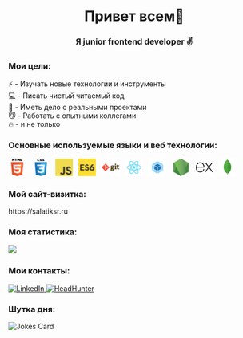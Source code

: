 <h1 align="center">Привет всем👋</h1>
<h3 align="center">Я junior frontend developer ✌️</h3>

### Мои цели:
⚡ - Изучать новые технологии и инструменты  
💻 - Писать чистый читаемый код  
💎 - Иметь дело с реальными проектами  
😼 - Работать с опытными коллегами  
🔥  - и не только

### Основные используемые языки и веб технологии:

<p>
<img src='https://raw.githubusercontent.com/github/explore/80688e429a7d4ef2fca1e82350fe8e3517d3494d/topics/html/html.png' height=35 alt='HTML5' title='HTML5'>
&nbsp;
<img src='https://raw.githubusercontent.com/github/explore/80688e429a7d4ef2fca1e82350fe8e3517d3494d/topics/css/css.png' height=35 alt='CSS3' title='CSS3'>
&nbsp;
<img src='https://raw.githubusercontent.com/github/explore/80688e429a7d4ef2fca1e82350fe8e3517d3494d/topics/javascript/javascript.png' height=35 alt='JavaScript' title='JavaScript'>
&nbsp;
<img src='https://raw.githubusercontent.com/github/explore/80688e429a7d4ef2fca1e82350fe8e3517d3494d/topics/es6/es6.png' height=35 alt='ES6' title='ES6'>
&nbsp;
<img src='https://raw.githubusercontent.com/github/explore/80688e429a7d4ef2fca1e82350fe8e3517d3494d/topics/git/git.png' height=35 alt='Git' title='Git'>
&nbsp;
<img src='https://raw.githubusercontent.com/github/explore/80688e429a7d4ef2fca1e82350fe8e3517d3494d/topics/react/react.png' height=35 alt='React' title='React'>
&nbsp;
<img src='https://raw.githubusercontent.com/github/explore/80688e429a7d4ef2fca1e82350fe8e3517d3494d/topics/webpack/webpack.png' height=35 alt='WebPack' title='WebPack'>
&nbsp;
<img src='https://raw.githubusercontent.com/github/explore/80688e429a7d4ef2fca1e82350fe8e3517d3494d/topics/nodejs/nodejs.png' height=35 alt='Node.js' title='Node.js'>
&nbsp;
<img src='https://github.com/devicons/devicon/blob/master/icons/express/express-original.svg' height=35 alt='Express' title='Express'>
&nbsp;
<img src='https://github.com/devicons/devicon/blob/master/icons/mongodb/mongodb-original.svg' height=35 alt='MongoDB' title='MongoDB'>
</p>

### Мой сайт-визитка:

<p>https://salatiksr.ru</p>

### Моя статистика:
![](https://github-profile-summary-cards.vercel.app/api/cards/repos-per-language?username=salatsr&theme=default)

### Мои контакты:
<a href="[linkedin-url](https://linkedin.com/in/stanislav-razborskii)">
	<img src="https://img.shields.io/badge/LinkedIn-blue?style=for-the-badge&logo=linkedin&logoColor=white" alt="LinkedIn"/>
</a>
<a href="[headhunter](https://hh.ru/resume/89a24a44ff096f04dc0039ed1f305768654d31)">
	<img src="https://i.hh.ru/logos/svg/hh.ru__min_.svg?v=11032019" height=35 alt="HeadHunter"/>
</a>

### Шутка дня:
![Jokes Card](https://readme-jokes.vercel.app/api?theme=vue)
<!--
**SalatSR/SalatSR** is a ✨ _special_ ✨ repository because its `README.md` (this file) appears on your GitHub profile.

Here are some ideas to get you started:

- 🔭 I’m currently working on ...
- 🌱 I’m currently learning ...
- 👯 I’m looking to collaborate on ...
- 🤔 I’m looking for help with ...
- 💬 Ask me about ...
- 📫 How to reach me: ...
- 😄 Pronouns: ...
- ⚡ Fun fact: ...
-->
